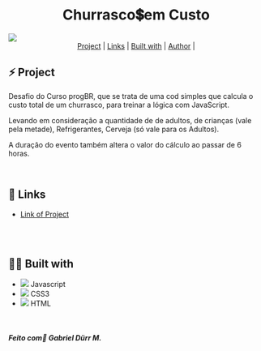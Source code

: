 


<h1 align="center" class="line-1 anim-typewriter">Churrasco💲em Custo</h1>



<img align="center" src="https://i.imgur.com/btRkF91.png">

<div align="center"  class="links">
    <a href="#the_challenge">Project</a> |
     <a href="#links">Links</a> |
      <a href="#built_with">Built with</a> |
       <a href="#author">Author</a> |
</div>


<h2 id="the_challenge">⚡ Project  </h2>


<p> Desafio do Curso progBR, que se trata de uma cod simples que calcula o custo total de um churrasco, para treinar a lógica com JavaScript. </p>

<p>Levando em consideração 
a quantidade de de adultos, de crianças (vale pela metade), Refrigerantes, Cerveja (só vale para os Adultos).
</p>
<p>A duração do evento também 
altera o valor do cálculo ao passar de 6 horas.</p>

<br>


<h2 id="links">🔗 Links</h2>

- [Link of Project](https://gabriel-durr.github.io/churras/)


 <br><br>
<h2 id="built_with"> 🧙‍♂️ Built with</h2>


-  <img class="icon" src="https://img.icons8.com/dusk/22/000000/javascript-logo.png"/>  Javascript
-  <img class="icon" src="https://img.icons8.com/dusk/22/000000/css3.png"/>   CSS3
-  <img class="icon" src="https://img.icons8.com/color/24/000000/html-5--v1.png"/>  HTML


<br>

<h4 id = "author">  <em>Feito com💜 Gabriel Dürr M. </em>  </h4>

